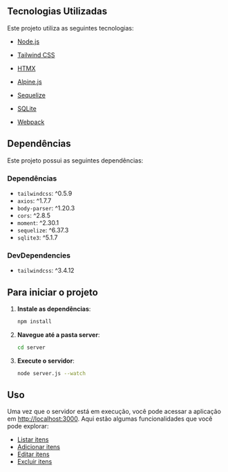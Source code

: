 ## Tecnologias Utilizadas
Este projeto utiliza as seguintes tecnologias:
- [Node.js](https://nodejs.org/)
- [Tailwind CSS](https://tailwindcss.com/)
- [HTMX](https://htmx.org/docs/)
- [Alpine.js](https://alpinejs.dev.com/)
- [Sequelize](https://sequelize.org/)
- [SQLite](https://www.sqlite.org/)

- [Webpack](https://webpack.js.org/)

## Dependências
Este projeto possui as seguintes dependências:

### Dependências
- `tailwindcss`: ^0.5.9
- `axios`: ^1.7.7
- `body-parser`: ^1.20.3
- `cors`: ^2.8.5
- `moment`: ^2.30.1
- `sequelize`: ^6.37.3
- `sqlite3`: ^5.1.7

### DevDependencies
- `tailwindcss`: ^3.4.12


## Para iniciar o projeto

1. **Instale as dependências**:
    ```bash
    npm install
    ```

2. **Navegue até a pasta server**:
    ```bash
    cd server
    ```

3. **Execute o servidor**:
    ```bash
    node server.js --watch
    ```

## Uso
Uma vez que o servidor está em execução, você pode acessar a aplicação em [http://localhost:3000](http://localhost:3000). Aqui estão algumas funcionalidades que você pode explorar:

- [Listar itens](#)
- [Adicionar itens](#)
- [Editar itens](#)
- [Excluir itens](#)
